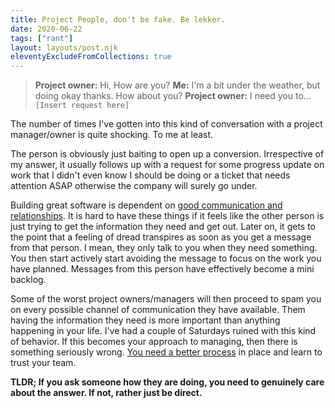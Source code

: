 ```yaml
---
title: Project People, don't be fake. Be lekker.
date: 2020-06-22
tags: ["rant"]
layout: layouts/post.njk
eleventyExcludeFromCollections: true
---
```


> **Project owner:** Hi, How are you?
> **Me:** I'm a bit under the weather, but doing okay thanks. How about you?
> **Project owner:** I need you to... `[Insert request here]`

The number of times I've gotten into this kind of conversation with a project manager/owner is quite shocking. To me at least.

The person is obviously just baiting to open up a conversion. Irrespective of my answer, it usually follows up with a request for some progress update on work that I didn't even know I should be doing or a ticket that needs attention ASAP otherwise the company will surely go under.

Building great software is dependent on [good communication and relationships](https://basecamp.com/guides/how-we-communicate). It is hard to have these things if it feels like the other person is just trying to get the information they need and get out. Later on, it gets to the point that a feeling of dread transpires as soon as you get a message from that person. I mean, they only talk to you when they need something. You then start actively start avoiding the message to focus on the work you have planned. Messages from this person have effectively become a mini backlog.

Some of the worst project owners/managers will then proceed to spam you on every possible channel of communication they have available. Them having the information they need is more important than anything happening in your life. I've had a couple of Saturdays ruined with this kind of behavior. If this becomes your approach to managing, then there is something seriously wrong. [You need a better process](https://basecamp.com/shapeup) in place and learn to trust your team.

**TLDR; If you ask someone how they are doing, you need to genuinely care about the answer. If not, rather just be direct.**
